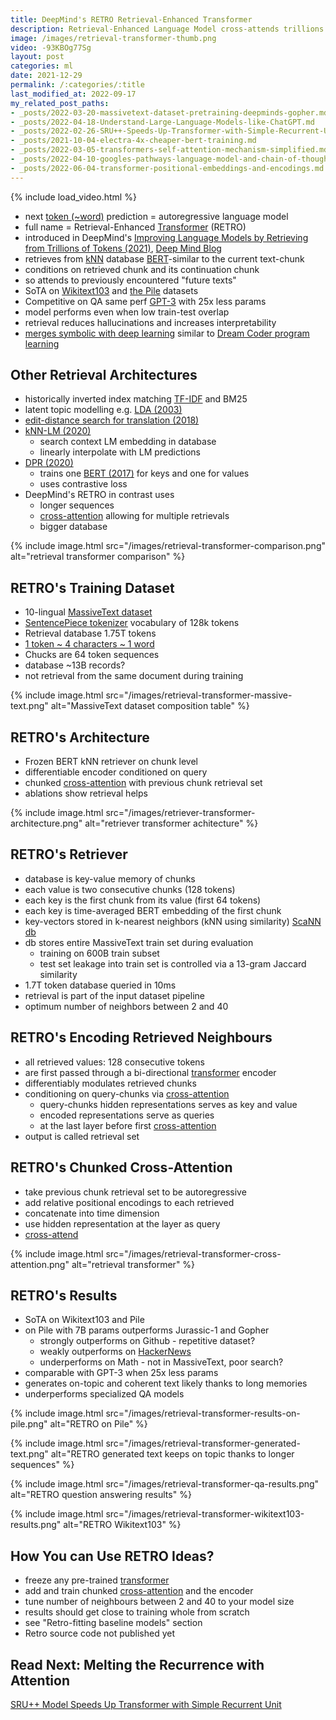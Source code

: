 ```yaml
---
title: DeepMind's RETRO Retrieval-Enhanced Transformer
description: Retrieval-Enhanced Language Model cross-attends trillions of tokens for SoTA on Wikitext103 and The Pile with 25x fewer parameters.
image: /images/retrieval-transformer-thumb.png
video: -93KBOg77Sg
layout: post
categories: ml
date: 2021-12-29
permalink: /:categories/:title
last_modified_at: 2022-09-17
my_related_post_paths:
- _posts/2022-03-20-massivetext-dataset-pretraining-deepminds-gopher.md
- _posts/2022-04-18-Understand-Large-Language-Models-like-ChatGPT.md
- _posts/2022-02-26-SRU++-Speeds-Up-Transformer-with-Simple-Recurrent-Unit-RNN.md
- _posts/2021-10-04-electra-4x-cheaper-bert-training.md
- _posts/2022-03-05-transformers-self-attention-mechanism-simplified.md
- _posts/2022-04-10-googles-pathways-language-model-and-chain-of-thought.md
- _posts/2022-06-04-transformer-positional-embeddings-and-encodings.md
---
```




{% include load_video.html %}

- next [token (~word)](/ml/Tokenization-in-Machine-Learning-Explained) prediction = autoregressive language model
- full name = Retrieval-Enhanced [Transformer](/ml/transformers-self-attention-mechanism-simplified) (RETRO) 
- introduced in DeepMind's [Improving Language Models by Retrieving from Trillions of Tokens (2021)](https://arxiv.org/pdf/2112.04426v1.pdf), [Deep Mind Blog](https://deepmind.com/research/publications/2021/improving-language-models-by-retrieving-from-trillions-of-tokens)
- retrieves from [kNN](https://en.wikipedia.org/wiki/K-nearest_neighbors_algorithm) database [BERT](/ml/transformers-self-attention-mechanism-simplified)-similar to the current text-chunk
- conditions on retrieved chunk and its continuation chunk
- so attends to previously encountered "future texts"
- SoTA on [Wikitext103](https://www.salesforce.com/products/einstein/ai-research/the-wikitext-dependency-language-modeling-dataset/) and [the Pile](https://pile.eleuther.ai/) datasets
- Competitive on QA same perf [GPT-3](https://arxiv.org/pdf/2005.14165.pdf) with 25x less params
- model performs even when low train-test overlap
- retrieval reduces hallucinations and increases interpretability
- [merges symbolic with deep learning](/ml/Symbolic-vs-Connectionist-Machine-Learning) similar to [Dream Coder program learning](/ml/dreamcoder-ai-wake-sleep-program-learning)


## Other Retrieval Architectures
- historically inverted index matching [TF-IDF](https://en.wikipedia.org/wiki/Tf%E2%80%93idf) and BM25
- latent topic modelling e.g. [LDA (2003)](https://www.jmlr.org/papers/volume3/blei03a/blei03a.pdf)
- [edit-distance search for translation (2018)](https://arxiv.org/pdf/1705.07267.pdf)
- [kNN-LM (2020)](https://openreview.net/forum?id=HklBjCEKvH)
  - search context LM embedding in database
  - linearly interpolate with LM predictions
- [DPR (2020)](https://aclanthology.org/2020.emnlp-main.550.pdf)
  - trains one [BERT (2017)](/ml/transformers-self-attention-mechanism-simplified) for keys and one for values
  - uses contrastive loss
- DeepMind's RETRO in contrast uses
  - longer sequences
  - [cross-attention](/ml/cross-attention-in-transformer-architecture) allowing for multiple retrievals
  - bigger database

{% include image.html src="/images/retrieval-transformer-comparison.png" alt="retrieval transformer comparison" %}


## RETRO's Training Dataset
- 10-lingual [MassiveText dataset](/ml/massivetext-dataset-pretraining-deepminds-gopher)
- [SentencePiece tokenizer](/ml/Tokenization-in-Machine-Learning-Explained#sentencepiece-vs-wordpiece-tokenizer) vocabulary of 128k tokens
- Retrieval database 1.75T tokens
- [1 token ~ 4 characters ~ 1 word](/ml/Tokenization-in-Machine-Learning-Explained)
- Chucks are 64 token sequences
- database ~13B records? 
- not retrieval from the same document during training

{% include image.html src="/images/retrieval-transformer-massive-text.png" alt="MassiveText dataset composition table" %}

 
## RETRO's Architecture
- Frozen BERT kNN retriever on chunk level
- differentiable encoder conditioned on query
- chunked [cross-attention](/ml/cross-attention-in-transformer-architecture) with previous chunk retrieval set 
- ablations show retrieval helps

{% include image.html src="/images/retriever-transformer-architecture.png" alt="retriever transformer achitecture" %}


## RETRO's Retriever
- database is key-value memory of chunks
- each value is two consecutive chunks (128 tokens)
- each key is the first chunk from its value (first 64 tokens)
- each key is time-averaged BERT embedding of the first chunk
- key-vectors stored in k-nearest neighbors (kNN using similarity) [ScaNN db](https://github.com/google-research/google-research/tree/master/scann)
- db stores entire MassiveText train set during evaluation
  - training on 600B train subset
  - test set leakage into train set is controlled via a 13-gram Jaccard similarity
- 1.7T token database queried in 10ms
- retrieval is part of the input dataset pipeline
- optimum number of neighbors between 2 and 40 


## RETRO's Encoding Retrieved Neighbours
- all retrieved values: 128 consecutive tokens
- are first passed through a bi-directional [transformer](/ml/transformers-self-attention-mechanism-simplified) encoder
- differentiably modulates retrieved chunks
- conditioning on query-chunks via [cross-attention](/ml/cross-attention-in-transformer-architecture) 
  - query-chunks hidden representations serves as key and value
  - encoded representations serve as queries
  - at the last layer before first [cross-attention](/ml/cross-attention-in-transformer-architecture)
- output is called retrieval set


## RETRO's Chunked Cross-Attention
- take previous chunk retrieval set to be autoregressive
- add relative positional encodings to each retrieved 
- concatenate into time dimension
- use hidden representation at the layer as query
- [cross-attend](/ml/cross-attention-in-transformer-architecture)

{% include image.html src="/images/retrieval-transformer-cross-attention.png" alt="retrieval transformer" %}


## RETRO's Results
- SoTA on Wikitext103 and Pile
- on Pile with 7B params outperforms Jurassic-1 and Gopher
  - strongly outperforms on Github - repetitive dataset?
  - weakly outperforms on [HackerNews](https://news.ycombinator.com/)
  - underperforms on Math - not in MassiveText, poor search?
- comparable with GPT-3 when 25x less params
- generates on-topic and coherent text likely thanks to long memories
- underperforms specialized QA models

{% include image.html src="/images/retrieval-transformer-results-on-pile.png" alt="RETRO on Pile" %}

{% include image.html src="/images/retrieval-transformer-generated-text.png" alt="RETRO generated text keeps on topic thanks to longer sequences" %}

{% include image.html src="/images/retrieval-transformer-qa-results.png" alt="RETRO question answering results" %}

{% include image.html src="/images/retrieval-transformer-wikitext103-results.png" alt="RETRO Wikitext103" %}


## How You can Use RETRO Ideas?
- freeze any pre-trained [transformer](/ml/transformers-self-attention-mechanism-simplified)
- add and train chunked [cross-attention](/ml/cross-attention-in-transformer-architecture) and the encoder
- tune number of neighbours between 2 and 40 to your model size
- results should get close to training whole from scratch
- see "Retro-fitting baseline models" section
- Retro source code not published yet

## Read Next: Melting the Recurrence with Attention

[SRU++ Model Speeds Up Transformer with Simple Recurrent Unit](/ml/SRU++-Speeds-Up-Transformer-with-Simple-Recurrent-Unit-RNN)
